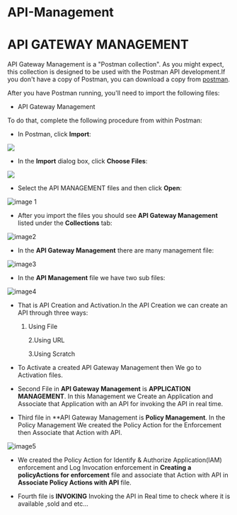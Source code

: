 # API-Management
# API GATEWAY MANAGEMENT

API Gateway Management is a "Postman collection". As you might expect, this collection is designed to be used with the Postman API development.If you don't have a copy of Postman, you can download a copy from [postman](https://www.getpostman.com).

After you have Postman running, you'll need to import the following files:

- API Gateway Management

To do that, complete the following procedure from within Postman:

- In Postman, click **Import**:


![](https://dyzz9obi78pm5.cloudfront.net/app/image/id/5bb3f293ad121c164dafedde/n/postman-import.png)

- In the **Import** dialog box, click **Choose Files**:

![](https://dyzz9obi78pm5.cloudfront.net/app/image/id/5bb3f292ad121c7f4eafedc6/n/postman-import-dialog.png)

- Select the API MANAGEMENT files and then click **Open**:

![image 1](../Documents/Doc1/word/media/image1.png)

- After you import the files you should see **API Gateway Management** listed under the **Collections** tab:

![image2](../Documents/Doc2/word/media/image2.png)

- In the **API Gateway Management** there are many management file:

![image3](../Documents/Doc3/word/media/image3.png)

- In the **API Management** file we have two sub files:

![image4](../Documents/Doc4/word/media/image4.png)

- That is API Creation and Activation.In the API Creation we can create an API through three ways:
 
  1. Using File

     2.Using URL
    
     3.Using Scratch

- To Activate a created API Gateway Management then We go to Activation files.

-   Second File in **API Gateway Management** is **APPLICATION MANAGEMENT**.
In this Management we Create an Application and Associate that Application with an API for invoking the API in real time.

-  Third file in **API Gateway Management is **Policy Management**.
In the Policy Management We created the Policy Action for the Enforcement then Associate that Action with API.

![image5](../Documents/Doc5/word/media/image5.png)


-  We created the Policy Action for Identify & Authorize Application(IAM) enforcement and Log Invocation enforcement in **Creating a policyActions for enforcement**  file  and associate that Action with API in **Associate Policy Actions with API** file.

-  Fourth file is **INVOKING** Invoking the API in Real time to check where it is available ,sold and etc...






